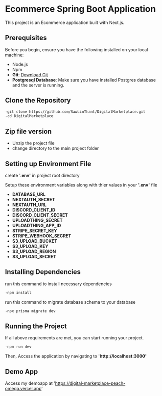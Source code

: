 # Ecommerce Spring Boot Application

This project is an Ecommerce application built with Next.js.

## Prerequisites

Before you begin, ensure you have the following installed on your local machine:

- Node.js
- Npm
- **Git**: [Download Git](https://git-scm.com/downloads)
- **Postgresql Database**: Make sure you have installed Postgres database and the server is running.

## Clone the Repository

```bash
-git clone https://github.com/SawLinThant/DigitalMarketplace.git
-cd DigitalMarketplace
```

## Zip file version

- Unzip the project file
- change directory to the main project folder

## Setting up Environment File

create **'.env'** in project root directory

Setup these environment variables along with thier values in your **'.env'** file

- **DATABASE_URL**
- **NEXTAUTH_SECRET**
- **NEXTAUTH_URL**
- **DISCORD_CLIENT_ID**
- **DISCORD_CLIENT_SECRET**
- **UPLOADTHING_SECRET**
- **UPLOADTHING_APP_ID**
- **STRIPE_SECRET_KEY**
- **STRIPE_WEBHOOK_SECRET**
- **S3_UPLOAD_BUCKET**
- **S3_UPLOAD_KEY**
- **S3_UPLOAD_REGION**
- **S3_UPLOAD_SECRET**

## Installing Dependencies

run this command to install necessary dependencies

```bash
-npm install
```

run this command to migrate database schema to your database

```bash
-npx prisma migrate dev
```

## Running the Project

If all above requirements are met, you can start running your project.


```bash
-npm run dev
```

Then, Access the application by navigating to **'http://localhost:3000'**

## Demo App
Access my demoapp at 'https://digital-marketplace-peach-omega.vercel.app'
